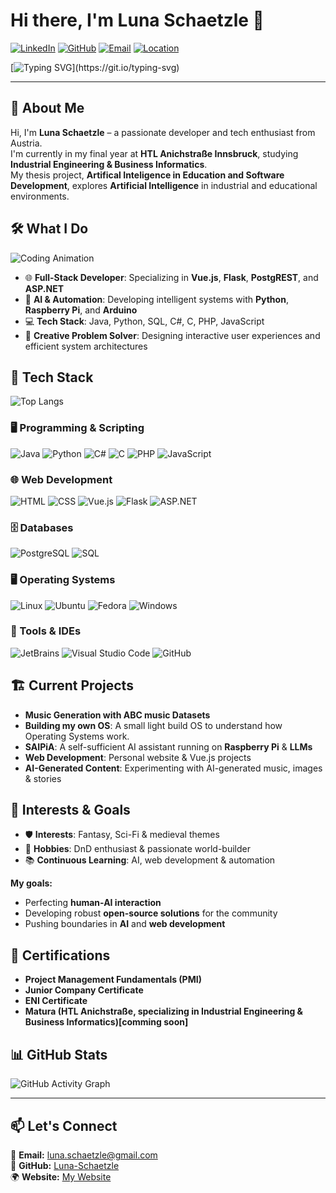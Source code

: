 # Hi there, I'm Luna Schaetzle 👋

[![LinkedIn](https://img.shields.io/badge/LinkedIn-Luna-blue?style=flat-square&logo=linkedin)](linkedin.com/in/luna-schätzle-762a09303) 
[![GitHub](https://img.shields.io/badge/GitHub-Luna--Schaetzle-181717?style=flat-square&logo=github)](https://github.com/Luna-Schaetzle) 
[![Email](https://img.shields.io/badge/Email-luna.schaetzle@gmail.com-c14438?style=flat-square&logo=gmail)](mailto:luna.schaetzle@gmail.com) 
[![Location](https://img.shields.io/badge/Location-Austria-red?style=flat-square&logo=googlemaps)](https://www.google.com/maps/place/Austria)

[![Typing SVG](https://readme-typing-svg.demolab.com?font=Fira+Code&size=27&pause=1000&color=F700F7&width=435&lines=Welcome+to+my+GitHub+Profile!;Let's+Code+Together!)](https://git.io/typing-svg)

---

## 🌟 About Me
Hi, I'm **Luna Schaetzle** – a passionate developer and tech enthusiast from Austria.  
I'm currently in my final year at **HTL Anichstraße Innsbruck**, studying **Industrial Engineering & Business Informatics**.  
My thesis project, **Artifical Inteligence in Education and Software Development**, explores **Artificial Intelligence** in industrial and educational environments.  


## 🛠️ What I Do

![Coding Animation](https://media4.giphy.com/media/v1.Y2lkPTc5MGI3NjExNGE1b29ldms0cjllYXYxbGFocDh1emU0d2tzeG4zcTBvMHFudWwxNiZlcD12MV9pbnRlcm5hbF9naWZfYnlfaWQmY3Q9cw/cIn5fTcjnKhStIeAef/giphy.gif)

- 🌐 **Full-Stack Developer**: Specializing in **Vue.js**, **Flask**, **PostgREST**, and **ASP.NET**  
- 🤖 **AI & Automation**: Developing intelligent systems with **Python**, **Raspberry Pi**, and **Arduino**  
- 💻 **Tech Stack**: Java, Python, SQL, C#, C, PHP, JavaScript  
- 🎨 **Creative Problem Solver**: Designing interactive user experiences and efficient system architectures  


## 🚀 Tech Stack

![Top Langs](https://github-readme-stats.vercel.app/api/top-langs/?username=Luna-Schaetzle&layout=compact&theme=radical)

### 🖥️ Programming & Scripting
![Java](https://img.shields.io/badge/Java-007396?style=for-the-badge&logo=openjdk&logoColor=white)
![Python](https://img.shields.io/badge/Python-3776AB?style=for-the-badge&logo=python&logoColor=white)
![C#](https://img.shields.io/badge/C%23-239120?style=for-the-badge&logo=csharp&logoColor=white)
![C](https://img.shields.io/badge/C-A8B9CC?style=for-the-badge&logo=c&logoColor=white)
![PHP](https://img.shields.io/badge/PHP-777BB4?style=for-the-badge&logo=php&logoColor=white)
![JavaScript](https://img.shields.io/badge/JavaScript-F7DF1E?style=for-the-badge&logo=javascript&logoColor=black)

### 🌐 Web Development
![HTML](https://img.shields.io/badge/HTML5-E34F26?style=for-the-badge&logo=html5&logoColor=white)
![CSS](https://img.shields.io/badge/CSS3-1572B6?style=for-the-badge&logo=css3&logoColor=white)
![Vue.js](https://img.shields.io/badge/Vue.js-4FC08D?style=for-the-badge&logo=vue.js&logoColor=white)
![Flask](https://img.shields.io/badge/Flask-000000?style=for-the-badge&logo=flask&logoColor=white)
![ASP.NET](https://img.shields.io/badge/ASP.NET-5C2D91?style=for-the-badge&logo=dotnet&logoColor=white)

### 🗄️ Databases
![PostgreSQL](https://img.shields.io/badge/PostgreSQL-336791?style=for-the-badge&logo=postgresql&logoColor=white)
![SQL](https://img.shields.io/badge/SQL-4479A1?style=for-the-badge&logo=sqlite&logoColor=white)

### 🖥️ Operating Systems
![Linux](https://img.shields.io/badge/Linux-FCC624?style=for-the-badge&logo=linux&logoColor=black)
![Ubuntu](https://img.shields.io/badge/Ubuntu-E95420?style=for-the-badge&logo=ubuntu&logoColor=white)
![Fedora](https://img.shields.io/badge/Fedora-51A2DA?style=for-the-badge&logo=fedora&logoColor=white)
![Windows](https://img.shields.io/badge/Windows-0078D6?style=for-the-badge&logo=windows&logoColor=white)

### 🔧 Tools & IDEs
![JetBrains](https://img.shields.io/badge/JetBrains-000000?style=for-the-badge&logo=jetbrains&logoColor=white)
![Visual Studio Code](https://img.shields.io/badge/VS%20Code-007ACC?style=for-the-badge&logo=visualstudiocode&logoColor=white)
![GitHub](https://img.shields.io/badge/GitHub-181717?style=for-the-badge&logo=github&logoColor=white)


## 🏗️ Current Projects
- **Music Generation with ABC music Datasets**
- **Building my own OS**: A small light build OS to understand how Operating Systems work.
- **SAIPiA**: A self-sufficient AI assistant running on **Raspberry Pi** & **LLMs**  
- **Web Development**: Personal website & Vue.js projects  
- **AI-Generated Content**: Experimenting with AI-generated music, images & stories  


## 🎯 Interests & Goals
- 🛡️ **Interests**: Fantasy, Sci-Fi & medieval themes  
- 🎲 **Hobbies**: DnD enthusiast & passionate world-builder  
- 📚 **Continuous Learning**: AI, web development & automation  

**My goals:**
- Perfecting **human-AI interaction**  
- Developing robust **open-source solutions** for the community  
- Pushing boundaries in **AI** and **web development**  


## 📜 Certifications
- **Project Management Fundamentals (PMI)**
- **Junior Company Certificate**
- **ENI Certificate**
- **Matura (HTL Anichstraße, specializing in Industrial Engineering & Business Informatics)[comming soon]**  

## 📊 GitHub Stats

![GitHub Activity Graph](https://github-readme-activity-graph.vercel.app/graph?username=Luna-Schaetzle&theme=radical)

---

## 📫 Let's Connect
📧 **Email:** [luna.schaetzle@gmail.com](mailto:luna.schaetzle@gmail.com)  
🐙 **GitHub:** [Luna-Schaetzle](https://github.com/Luna-Schaetzle)  
🌍 **Website:** [My Website](https://luna-schaetzle.xyz)



